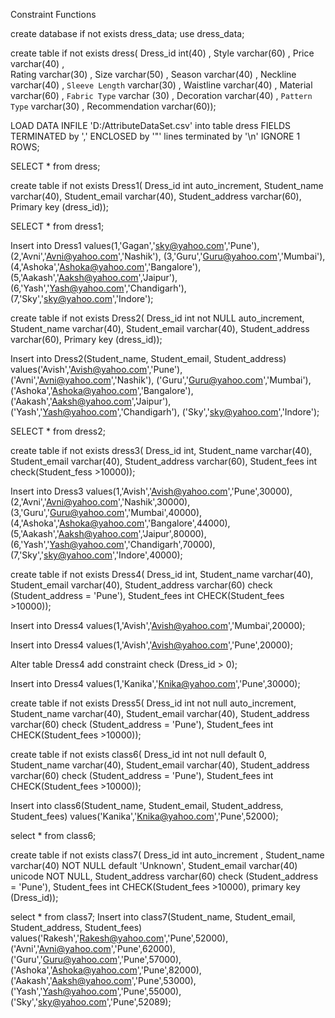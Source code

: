 Constraint Functions

create database if not exists dress_data;
use dress_data;

create table if not exists dress(
Dress_id int(40) ,
Style varchar(60) ,
Price varchar(40) ,  
Rating varchar(30) ,
Size varchar(50) ,
Season varchar(40) , 
Neckline varchar(40) ,
`Sleeve Length` varchar(30) ,
Waistline varchar(40) ,
Material varchar(60) , 
`Fabric Type` varchar (30) , 
Decoration varchar(40) ,
`Pattern Type` varchar(30) ,
Recommendation  varchar(60));

LOAD DATA INFILE 
'D:/AttributeDataSet.csv'
into table dress
FIELDS TERMINATED by ','
ENCLOSED by '"'
lines terminated by '\n'
IGNORE 1 ROWS;

SELECT * from dress;

create table if not exists Dress1(
Dress_id int auto_increment,
Student_name varchar(40),
Student_email varchar(40),
Student_address varchar(60),
Primary key (dress_id));

SELECT * from dress1;

Insert into Dress1 values(1,'Gagan','sky@yahoo.com','Pune'),
(2,'Avni','Avni@yahoo.com','Nashik'),
(3,'Guru','Guru@yahoo.com','Mumbai'),
(4,'Ashoka','Ashoka@yahoo.com','Bangalore'),
(5,'Aakash','Aaksh@yahoo.com','Jaipur'),
(6,'Yash','Yash@yahoo.com','Chandigarh'),
(7,'Sky','sky@yahoo.com','Indore');


create table if not exists Dress2(
Dress_id int not NULL auto_increment,
Student_name varchar(40),
Student_email varchar(40),
Student_address varchar(60),
Primary key (dress_id));

Insert into Dress2(Student_name, Student_email, Student_address) values('Avish','Avish@yahoo.com','Pune'),
('Avni','Avni@yahoo.com','Nashik'),
('Guru','Guru@yahoo.com','Mumbai'),
('Ashoka','Ashoka@yahoo.com','Bangalore'),
('Aakash','Aaksh@yahoo.com','Jaipur'),
('Yash','Yash@yahoo.com','Chandigarh'),
('Sky','sky@yahoo.com','Indore');

SELECT * from dress2;

create table if not exists dress3(
Dress_id int,
Student_name varchar(40),
Student_email varchar(40),
Student_address varchar(60),
Student_fees int check(Student_fess >10000));

Insert into Dress3 values(1,'Avish','Avish@yahoo.com','Pune',30000),
(2,'Avni','Avni@yahoo.com','Nashik',30000),
(3,'Guru','Guru@yahoo.com','Mumbai',40000),
(4,'Ashoka','Ashoka@yahoo.com','Bangalore',44000),
(5,'Aakash','Aaksh@yahoo.com','Jaipur',80000),
(6,'Yash','Yash@yahoo.com','Chandigarh',70000),
(7,'Sky','sky@yahoo.com','Indore',40000);

create table if not exists Dress4(
Dress_id int,
Student_name varchar(40),
Student_email varchar(40),
Student_address varchar(60) check (Student_address = 'Pune'),
Student_fees int CHECK(Student_fees >10000));

Insert into Dress4 values(1,'Avish','Avish@yahoo.com','Mumbai',20000);

Insert into Dress4 values(1,'Avish','Avish@yahoo.com','Pune',20000);

Alter table Dress4 add constraint check (Dress_id > 0);

Insert into Dress4 values(1,'Kanika','Knika@yahoo.com','Pune',30000);

create table if not exists Dress5(
Dress_id int not null auto_increment,
Student_name varchar(40),
Student_email varchar(40),
Student_address varchar(60) check (Student_address = 'Pune'),
Student_fees int CHECK(Student_fees >10000));

create table if not exists class6(
Dress_id int not null default 0,
Student_name varchar(40),
Student_email varchar(40),
Student_address varchar(60) check (Student_address = 'Pune'),
Student_fees int CHECK(Student_fees >10000));

Insert into class6(Student_name, Student_email, Student_address, Student_fees) values('Kanika','Knika@yahoo.com','Pune',52000);

select * from class6;

create table if not exists class7(
Dress_id int auto_increment ,
Student_name varchar(40) NOT NULL default 'Unknown',
Student_email varchar(40) unicode NOT NULL,
Student_address varchar(60) check (Student_address = 'Pune'),
Student_fees int CHECK(Student_fees >10000),
primary key (Dress_id));

select * from class7;
Insert into class7(Student_name, Student_email, Student_address, Student_fees) values('Rakesh','Rakesh@yahoo.com','Pune',52000),
('Avni','Avni@yahoo.com','Pune',62000),
('Guru','Guru@yahoo.com','Pune',57000),
('Ashoka','Ashoka@yahoo.com','Pune',82000),
('Aakash','Aaksh@yahoo.com','Pune',53000),
('Yash','Yash@yahoo.com','Pune',55000),
('Sky','sky@yahoo.com','Pune',52089);
